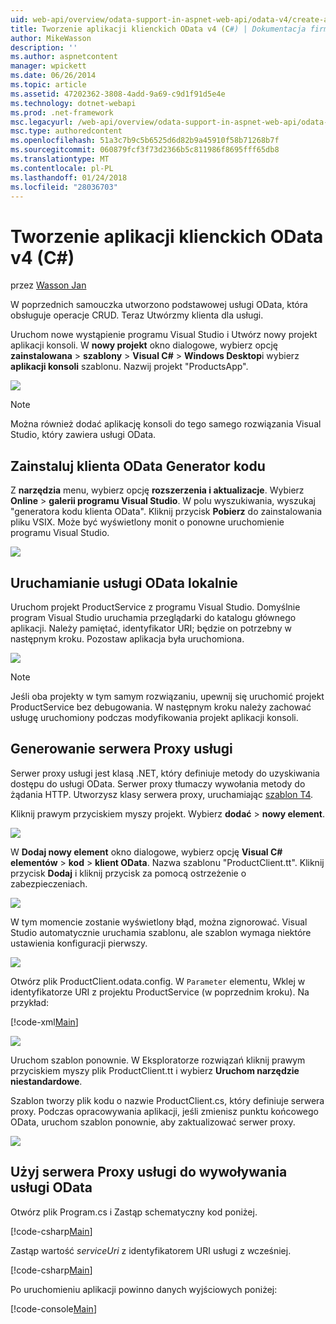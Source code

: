 ```yaml
---
uid: web-api/overview/odata-support-in-aspnet-web-api/odata-v4/create-an-odata-v4-client-app
title: Tworzenie aplikacji klienckich OData v4 (C#) | Dokumentacja firmy Microsoft
author: MikeWasson
description: ''
ms.author: aspnetcontent
manager: wpickett
ms.date: 06/26/2014
ms.topic: article
ms.assetid: 47202362-3808-4add-9a69-c9d1f91d5e4e
ms.technology: dotnet-webapi
ms.prod: .net-framework
msc.legacyurl: /web-api/overview/odata-support-in-aspnet-web-api/odata-v4/create-an-odata-v4-client-app
msc.type: authoredcontent
ms.openlocfilehash: 51a3c7b9c5b6525d6d82b9a45910f58b71268b7f
ms.sourcegitcommit: 060879fcf3f73d2366b5c811986f8695fff65db8
ms.translationtype: MT
ms.contentlocale: pl-PL
ms.lasthandoff: 01/24/2018
ms.locfileid: "28036703"
---
```

<a name="create-an-odata-v4-client-app-c"></a>Tworzenie aplikacji klienckich OData v4 (C#)
====================
przez [Wasson Jan](https://github.com/MikeWasson)

W poprzednich samouczka utworzono podstawowej usługi OData, która obsługuje operacje CRUD. Teraz Utwórzmy klienta dla usługi.

Uruchom nowe wystąpienie programu Visual Studio i Utwórz nowy projekt aplikacji konsoli. W **nowy projekt** okno dialogowe, wybierz opcję **zainstalowana** &gt; **szablony** &gt; **Visual C#** &gt; **Windows Desktop**i wybierz **aplikacji konsoli** szablonu. Nazwij projekt &quot;ProductsApp&quot;.

![](create-an-odata-v4-client-app/_static/image1.png)

> [!NOTE]
> Można również dodać aplikację konsoli do tego samego rozwiązania Visual Studio, który zawiera usługi OData.


## <a name="install-the-odata-client-code-generator"></a>Zainstaluj klienta OData Generator kodu

Z **narzędzia** menu, wybierz opcję **rozszerzenia i aktualizacje**. Wybierz **Online** &gt; **galerii programu Visual Studio**. W polu wyszukiwania, wyszukaj &quot;generatora kodu klienta OData&quot;. Kliknij przycisk **Pobierz** do zainstalowania pliku VSIX. Może być wyświetlony monit o ponowne uruchomienie programu Visual Studio.

[![](create-an-odata-v4-client-app/_static/image3.png)](create-an-odata-v4-client-app/_static/image2.png)

## <a name="run-the-odata-service-locally"></a>Uruchamianie usługi OData lokalnie

Uruchom projekt ProductService z programu Visual Studio. Domyślnie program Visual Studio uruchamia przeglądarki do katalogu głównego aplikacji. Należy pamiętać, identyfikator URI; będzie on potrzebny w następnym kroku. Pozostaw aplikacja była uruchomiona.

![](create-an-odata-v4-client-app/_static/image4.png)

> [!NOTE]
> Jeśli oba projekty w tym samym rozwiązaniu, upewnij się uruchomić projekt ProductService bez debugowania. W następnym kroku należy zachować usługę uruchomiony podczas modyfikowania projekt aplikacji konsoli.


## <a name="generate-the-service-proxy"></a>Generowanie serwera Proxy usługi

Serwer proxy usługi jest klasą .NET, który definiuje metody do uzyskiwania dostępu do usługi OData. Serwer proxy tłumaczy wywołania metody do żądania HTTP. Utworzysz klasy serwera proxy, uruchamiając [szablon T4](https://msdn.microsoft.com/library/bb126445.aspx).

Kliknij prawym przyciskiem myszy projekt. Wybierz **dodać** &gt; **nowy element**.

![](create-an-odata-v4-client-app/_static/image5.png)

W **Dodaj nowy element** okno dialogowe, wybierz opcję **Visual C# elementów** &gt; **kod** &gt; **klient OData**. Nazwa szablonu &quot;ProductClient.tt&quot;. Kliknij przycisk **Dodaj** i kliknij przycisk za pomocą ostrzeżenie o zabezpieczeniach.

[![](create-an-odata-v4-client-app/_static/image7.png)](create-an-odata-v4-client-app/_static/image6.png)

W tym momencie zostanie wyświetlony błąd, można zignorować. Visual Studio automatycznie uruchamia szablonu, ale szablon wymaga niektóre ustawienia konfiguracji pierwszy.

[![](create-an-odata-v4-client-app/_static/image9.png)](create-an-odata-v4-client-app/_static/image8.png)

Otwórz plik ProductClient.odata.config. W `Parameter` elementu, Wklej w identyfikatorze URI z projektu ProductService (w poprzednim kroku). Na przykład:

[!code-xml[Main](create-an-odata-v4-client-app/samples/sample1.xml)]

[![](create-an-odata-v4-client-app/_static/image11.png)](create-an-odata-v4-client-app/_static/image10.png)

Uruchom szablon ponownie. W Eksploratorze rozwiązań kliknij prawym przyciskiem myszy plik ProductClient.tt i wybierz **Uruchom narzędzie niestandardowe**.

Szablon tworzy plik kodu o nazwie ProductClient.cs, który definiuje serwera proxy. Podczas opracowywania aplikacji, jeśli zmienisz punktu końcowego OData, uruchom szablon ponownie, aby zaktualizować serwer proxy.

![](create-an-odata-v4-client-app/_static/image12.png)

## <a name="use-the-service-proxy-to-call-the-odata-service"></a>Użyj serwera Proxy usługi do wywoływania usługi OData

Otwórz plik Program.cs i Zastąp schematyczny kod poniżej.

[!code-csharp[Main](create-an-odata-v4-client-app/samples/sample2.cs)]

Zastąp wartość *serviceUri* z identyfikatorem URI usługi z wcześniej.

[!code-csharp[Main](create-an-odata-v4-client-app/samples/sample3.cs)]

Po uruchomieniu aplikacji powinno danych wyjściowych poniżej:

[!code-console[Main](create-an-odata-v4-client-app/samples/sample4.cmd)]

